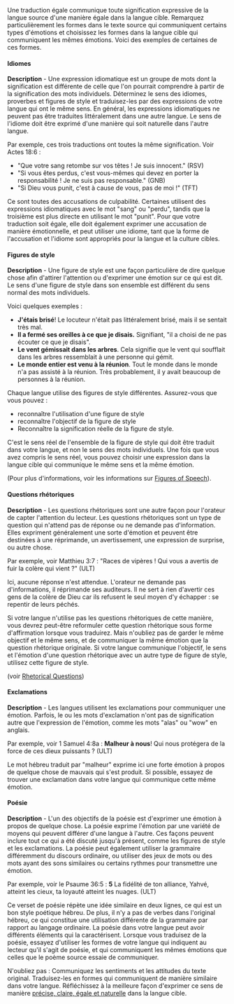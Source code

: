 Une traduction égale communique toute signification expressive de la langue source d'une manière égale dans la langue cible. Remarquez particulièrement les formes dans le texte source qui communiquent certains types d'émotions et choisissez les formes dans la langue cible qui communiquent les mêmes émotions. Voici des exemples de certaines de ces formes.

#### Idiomes

**Description** - Une expression idiomatique est un groupe de mots dont la signification est différente de celle que l'on pourrait comprendre à partir de la signification des mots individuels. Déterminez le sens des idiomes, proverbes et figures de style et traduisez-les par des expressions de votre langue qui ont le même sens. En général, les expressions idiomatiques ne peuvent pas être traduites littéralement dans une autre langue. Le sens de l'idiome doit être exprimé d'une manière qui soit naturelle dans l'autre langue.

Par exemple, ces trois traductions ont toutes la même signification. Voir Actes 18:6 :

* "Que votre sang retombe sur vos têtes ! Je suis innocent." (RSV)
* "Si vous êtes perdus, c'est vous-mêmes qui devez en porter la responsabilité ! Je ne suis pas responsable." (GNB)
* "Si Dieu vous punit, c'est à cause de vous, pas de moi !" (TFT)

Ce sont toutes des accusations de culpabilité. Certaines utilisent des expressions idiomatiques avec le mot "sang" ou "perdu", tandis que la troisième est plus directe en utilisant le mot "punit". Pour que votre traduction soit égale, elle doit également exprimer une accusation de manière émotionnelle, et peut utiliser une idiome, tant que la forme de l'accusation et l'idiome sont appropriés pour la langue et la culture cibles.

#### Figures de style

**Description** - Une figure de style est une façon particulière de dire quelque chose afin d'attirer l'attention ou d'exprimer une émotion sur ce qui est dit. Le sens d'une figure de style dans son ensemble est différent du sens normal des mots individuels.

Voici quelques exemples :

* **J'étais brisé**! Le locuteur n'était pas littéralement brisé, mais il se sentait très mal.
* **Il a fermé ses oreilles à ce que je disais.** Signifiant, "il a choisi de ne pas écouter ce que je disais".
* **Le vent gémissait dans les arbres**. Cela signifie que le vent qui soufflait dans les arbres ressemblait à une personne qui gémit.
* **Le monde entier est venu à la réunion**. Tout le monde dans le monde n'a pas assisté à la réunion. Très probablement, il y avait beaucoup de personnes à la réunion.

Chaque langue utilise des figures de style différentes. Assurez-vous que vous pouvez :

* reconnaître l'utilisation d'une figure de style
* reconnaître l'objectif de la figure de style
* Reconnaître la signification réelle de la figure de style.

C'est le sens réel de l'ensemble de la figure de style qui doit être traduit dans votre langue, et non le sens des mots individuels. Une fois que vous avez compris le sens réel, vous pouvez choisir une expression dans la langue cible qui communique le même sens et la même émotion.

(Pour plus d'informations, voir les informations sur [Figures of Speech](../figs-intro/01.md)).

#### Questions rhétoriques

**Description** - Les questions rhétoriques sont une autre façon pour l'orateur de capter l'attention du lecteur. Les questions rhétoriques sont un type de question qui n'attend pas de réponse ou ne demande pas d'information. Elles expriment généralement une sorte d'émotion et peuvent être destinées à une réprimande, un avertissement, une expression de surprise, ou autre chose.

Par exemple, voir Matthieu 3:7 : "Races de vipères ! Qui vous a avertis de fuir la colère qui vient ?" (ULT)

Ici, aucune réponse n'est attendue. L'orateur ne demande pas d'informations, il réprimande ses auditeurs. Il ne sert à rien d'avertir ces gens de la colère de Dieu car ils refusent le seul moyen d'y échapper : se repentir de leurs péchés.

Si votre langue n'utilise pas les questions rhétoriques de cette manière, vous devrez peut-être reformuler cette question rhétorique sous forme d'affirmation lorsque vous traduirez. Mais n'oubliez pas de garder le même objectif et le même sens, et de communiquer la même émotion que la question rhétorique originale. Si votre langue communique l'objectif, le sens et l'émotion d'une question rhétorique avec un autre type de figure de style, utilisez cette figure de style.

(voir [Rhetorical Questions](../figs-rquestion/01.md))

#### Exclamations

**Description** - Les langues utilisent les exclamations pour communiquer une émotion. Parfois, le ou les mots d'exclamation n'ont pas de signification autre que l'expression de l'émotion, comme les mots "alas" ou "wow" en anglais.

Par exemple, voir 1 Samuel 4:8a : **Malheur à nous**! Qui nous protégera de la force de ces dieux puissants ? (ULT)

Le mot hébreu traduit par "malheur" exprime ici une forte émotion à propos de quelque chose de mauvais qui s'est produit. Si possible, essayez de trouver une exclamation dans votre langue qui communique cette même émotion.

#### Poésie

**Description** - L'un des objectifs de la poésie est d'exprimer une émotion à propos de quelque chose. La poésie exprime l'émotion par une variété de moyens qui peuvent différer d'une langue à l'autre. Ces façons peuvent inclure tout ce qui a été discuté jusqu'à présent, comme les figures de style et les exclamations. La poésie peut également utiliser la grammaire différemment du discours ordinaire, ou utiliser des jeux de mots ou des mots ayant des sons similaires ou certains rythmes pour transmettre une émotion.

Par exemple, voir le Psaume 36:5 :  **5** La fidélité de ton alliance, Yahvé, atteint les cieux, ta loyauté atteint les nuages. (ULT)

Ce verset de poésie répète une idée similaire en deux lignes, ce qui est un bon style poétique hébreu. De plus, il n'y a pas de verbes dans l'original hébreu, ce qui constitue une utilisation différente de la grammaire par rapport au langage ordinaire. La poésie dans votre langue peut avoir différents éléments qui la caractérisent. Lorsque vous traduisez de la poésie, essayez d'utiliser les formes de votre langue qui indiquent au lecteur qu'il s'agit de poésie, et qui communiquent les mêmes émotions que celles que le poème source essaie de communiquer.

N'oubliez pas : Communiquez les sentiments et les attitudes du texte original. Traduisez-les en formes qui communiquent de manière similaire dans votre langue. Réfléchissez à la meilleure façon d'exprimer ce sens de manière <u>précise, claire, égale et naturelle</u> dans la langue cible.

